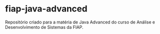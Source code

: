 # fiap-java-advanced
Repositório criado para a matéria de Java Advanced do curso de Análise e Desenvolvimento de Sistemas da FIAP.
